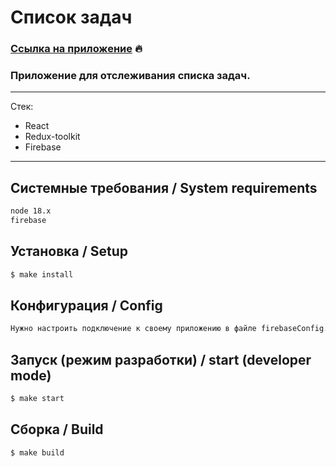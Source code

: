 # Список задач

### [Ссылка на приложение](https://react-todo-e86b0.web.app/) :fire:

### Приложение для отслеживания списка задач.

---

Стек:

- React
- Redux-toolkit
- Firebase

---

## Системные требования / System requirements

```sh
node 18.x
firebase
```

## Установка / Setup

```sh
$ make install
```

## Конфигурация / Config

```sh
Нужно настроить подключение к своему приложению в файле firebaseConfig.js.
```

## Запуск (режим разработки) / start (developer mode)

```sh
$ make start
```

## Сборка / Build

```sh
$ make build
```
